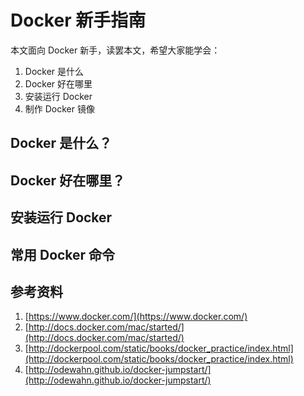 # Docker 新手指南

本文面向 Docker 新手，读罢本文，希望大家能学会：

1. Docker 是什么
2. Docker 好在哪里
3. 安装运行 Docker
4. 制作 Docker 镜像

## Docker 是什么？

## Docker 好在哪里？

## 安装运行 Docker

## 常用 Docker 命令



## 参考资料

1. [https://www.docker.com/](https://www.docker.com/)
2. [http://docs.docker.com/mac/started/](http://docs.docker.com/mac/started/)
3. [http://dockerpool.com/static/books/docker_practice/index.html](http://dockerpool.com/static/books/docker_practice/index.html)
4. [http://odewahn.github.io/docker-jumpstart/](http://odewahn.github.io/docker-jumpstart/)